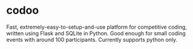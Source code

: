 codoo
=====

Fast, extremely-easy-to-setup-and-use platform for competitive coding, written using Flask and SQLite in Python. Good enough for small coding events with around 100 participants. Currently supports python only.
